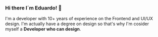 ### Hi there I´m Eduardo! 👋 

I'm a developer with 10+ years of experience on the Frontend and UI/UX design. I'm actually have a degree on design so that's why I'm cosider myself a **Developer who can design**.
<!--
**EduardoColmenero/EduardoColmenero** is a ✨ _special_ ✨ repository because its `README.md` (this file) appears on your GitHub profile.

Here are some ideas to get you started:

- 🔭 I’m currently working on ...
- 🌱 I’m currently learning ...
- 👯 I’m looking to collaborate on ...
- 🤔 I’m looking for help with ...
- 💬 Ask me about ...
- 📫 How to reach me: ...
- 😄 Pronouns: ...
- ⚡ Fun fact: ...
-->

